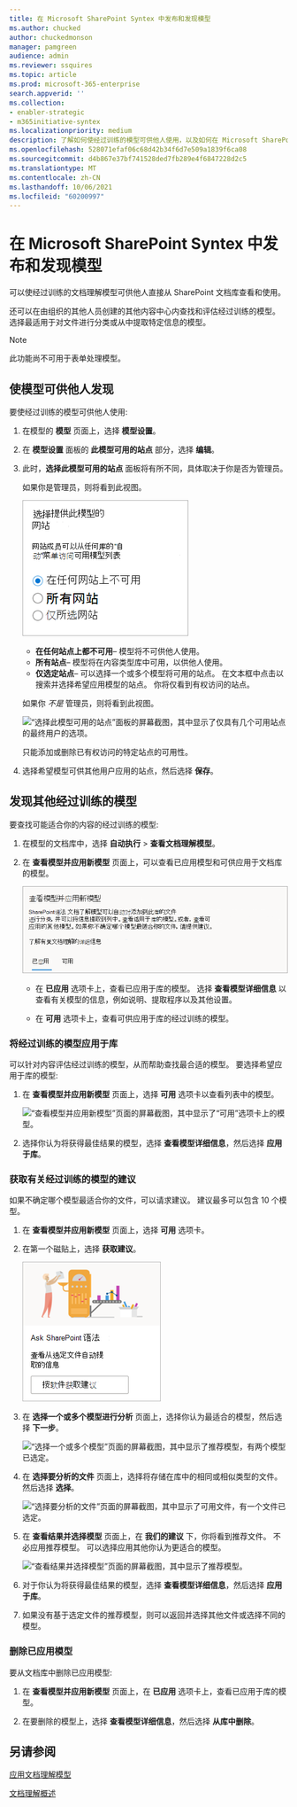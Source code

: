 ```yaml
---
title: 在 Microsoft SharePoint Syntex 中发布和发现模型
ms.author: chucked
author: chuckedmonson
manager: pamgreen
audience: admin
ms.reviewer: ssquires
ms.topic: article
ms.prod: microsoft-365-enterprise
search.appverid: ''
ms.collection:
- enabler-strategic
- m365initiative-syntex
ms.localizationpriority: medium
description: 了解如何使经过训练的模型可供他人使用，以及如何在 Microsoft SharePoint Syntex 中应用其他经过训练的模型。
ms.openlocfilehash: 528071efaf06c68d42b34f6d7e509a1839f6ca08
ms.sourcegitcommit: d4b867e37bf741528ded7fb289e4f6847228d2c5
ms.translationtype: MT
ms.contentlocale: zh-CN
ms.lasthandoff: 10/06/2021
ms.locfileid: "60200997"
---
```

# <a name="publish-and-discover-models-in-microsoft-sharepoint-syntex"></a>在 Microsoft SharePoint Syntex 中发布和发现模型

可以使经过训练的文档理解模型可供他人直接从 SharePoint 文档库查看和使用。 

还可以在由组织的其他人员创建的其他内容中心内查找和评估经过训练的模型。 选择最适用于对文件进行分类或从中提取特定信息的模型。 

> [!NOTE]
> 此功能尚不可用于表单处理模型。

## <a name="make-your-model-discoverable-to-others"></a>使模型可供他人发现

要使经过训练的模型可供他人使用:

1. 在模型的 **模型** 页面上，选择 **模型设置**。

2. 在 **模型设置** 面板的 **此模型可用的站点** 部分，选择 **编辑**。

3. 此时，**选择此模型可用的站点** 面板将有所不同，具体取决于你是否为管理员。 

    如果你是管理员，则将看到此视图。

    ![“选择此模型可用的站点”面板的屏幕截图，其中显示了希望模型在哪些位置可供他人使用的选项。](../media/content-understanding/select-sites.png)

    - **在任何站点上都不可用**– 模型将不可供他人使用。
    - **所有站点**– 模型将在内容类型库中可用，以供他人使用。
    - **仅选定站点**– 可以选择一个或多个模型将可用的站点。 在文本框中点击以搜索并选择希望应用模型的站点。 你将仅看到有权访问的站点。

    如果你 *不是* 管理员，则将看到此视图。

    ![“选择此模型可用的站点”面板的屏幕截图，其中显示了仅具有几个可用站点的最终用户的选项。](../media/content-understanding/select-site-user.png)

    只能添加或删除已有权访问的特定站点的可用性。

4. 选择希望模型可供其他用户应用的站点，然后选择 **保存**。

## <a name="discover-other-trained-models"></a>发现其他经过训练的模型

要查找可能适合你的内容的经过训练的模型:

1. 在模型的文档库中，选择 **自动执行** > **查看文档理解模型**。

2. 在 **查看模型并应用新模型** 页面上，可以查看已应用模型和可供应用于文档库的模型。

    ![“查看模型并应用新模型”页面的屏幕截图，其中显示了“已应用”和“可用”选项卡。](../media/content-understanding/review-models-apply-new-ones.png)

   - 在 **已应用** 选项卡上，查看已应用于库的模型。 选择 **查看模型详细信息** 以查看有关模型的信息，例如说明、提取程序以及其他设置。
   
   - 在 **可用** 选项卡上，查看可供应用于库的经过训练的模型。


### <a name="apply-a-trained-model-to-your-library"></a>将经过训练的模型应用于库

可以针对内容评估经过训练的模型，从而帮助查找最合适的模型。 要选择希望应用于库的模型:

1. 在 **查看模型并应用新模型** 页面上，选择 **可用** 选项卡以查看列表中的模型。

    ![“查看模型并应用新模型”页面的屏幕截图，其中显示了“可用”选项卡上的模型。](../media/content-understanding/available-models-to-apply.png)

2. 选择你认为将获得最佳结果的模型，选择 **查看模型详细信息**，然后选择 **应用于库**。

### <a name="get-a-recommendation-for-a-trained-model"></a>获取有关经过训练的模型的建议

如果不确定哪个模型最适合你的文件，可以请求建议。 建议最多可以包含 10 个模型。

1. 在 **查看模型并应用新模型** 页面上，选择 **可用** 选项卡。

2. 在第一个磁贴上，选择 **获取建议**。

    ![“查看模型并应用新模型”页面的屏幕截图，其中显示了“可用”选项卡上的“获取建议”选项。](../media/content-understanding/get-recommendation.png)

3. 在 **选择一个或多个模型进行分析** 页面上，选择你认为最适合的模型，然后选择 **下一步**。

    ![“选择一个或多个模型”页面的屏幕截图，其中显示了推荐模型，有两个模型已选定。](../media/content-understanding/recommendation-results.png)

4. 在 **选择要分析的文件** 页面上，选择将存储在库中的相同或相似类型的文件。 然后选择 **选择**。

    ![“选择要分析的文件”页面的屏幕截图，其中显示了可用文件，有一个文件已选定。](../media/content-understanding/file-to-analyze.png)

5. 在 **查看结果并选择模型** 页面上，在 **我们的建议** 下，你将看到推荐文件。 不必应用推荐模型。 可以选择应用其他你认为更适合的模型。

    ![“查看结果并选择模型”页面的屏幕截图，其中显示了推荐模型。](../media/content-understanding/review-results.png)

6. 对于你认为将获得最佳结果的模型，选择 **查看模型详细信息**，然后选择 **应用于库**。

7. 如果没有基于选定文件的推荐模型，则可以返回并选择其他文件或选择不同的模型。

### <a name="remove-an-applied-model"></a>删除已应用模型

要从文档库中删除已应用模型:

1. 在 **查看模型并应用新模型** 页面上，在 **已应用** 选项卡上，查看已应用于库的模型。

2. 在要删除的模型上，选择 **查看模型详细信息**，然后选择 **从库中删除**。


## <a name="see-also"></a>另请参阅

[应用文档理解模型](apply-a-model.md)

[文档理解概述](document-understanding-overview.md)
